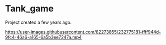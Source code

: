 # Tank_game
Project created a few years ago.



https://user-images.githubusercontent.com/82273855/232775181-ffff944d-9fc4-46a6-a165-6a5b3ee7247a.mp4

